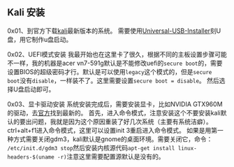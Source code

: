 ## Kali 安装

0x01、到官方下载[kali](https://www.kali.org/downloads/)最新版本的系统。
需要使用[Universal-USB-Installer](http://www.pendrivelinux.com/universal-usb-installer-easy-as-1-2-3/)刻U盘，用它制作u盘启动。


0x02、UEFI模式安装
我最开始也在这里卡了很久，根据不同的主板设置步骤可能不一样，我的机器是acer vn7-591g默认是不能修改uefi的`secure boot`的，需要设置BIOS的超级密码才行。默认是可以使用`legacy`这个模式的，但是`secure boot`没有`disable`，一样装不了。这里需要设置`secure boot = disable`。
然后选择U盘启动即可。

0x03、显卡驱动安装
系统安装完成后，需要安装显卡，比如NVIDIA GTX960M的驱动，去[官方](http://www.geforce.cn/drivers)找到最新的。
首先，进入命令模式，注意安装这个不要安装kali默认的要出问题，我就是因为这个原因重装了好几次系统（主要有系统洁癖）。
ctrl+alt+f1进入命令模式，这里可以设置init 3重启进入命令模式。
如果是用第一种方式需要关闭gdm3，kali默认是gnome的桌面环境。需要关闭它，命令：
`/etc/init.d/gdm3 stop`然后安装内核源代码`apt-get install linux-headers-$(uname -r)`注意这里需要配置源默认是没有的。

